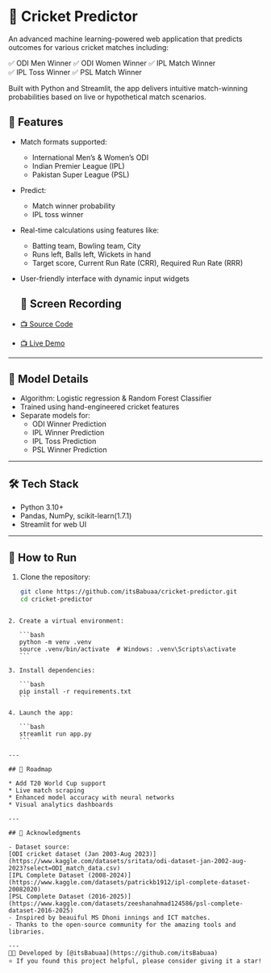 # 🏏 Cricket Predictor

An advanced machine learning-powered web application that predicts outcomes for various cricket matches including:

✅ ODI Men Winner
✅ ODI Women Winner
✅ IPL Match Winner  
✅ IPL Toss Winner
✅ PSL Match Winner  

Built with Python and Streamlit, the app delivers intuitive match-winning probabilities based on live or hypothetical match scenarios.

## 🚀 Features

- Match formats supported:
  - International Men’s & Women’s ODI
  - Indian Premier League (IPL)
  - Pakistan Super League (PSL)
- Predict:
  - Match winner probability
  - IPL toss winner
- Real-time calculations using features like:
  - Batting team, Bowling team, City
  - Runs left, Balls left, Wickets in hand
  - Target score, Current Run Rate (CRR), Required Run Rate (RRR)
- User-friendly interface with dynamic input widgets


  ## 🎥 Screen Recording

- [📺 Source Code](https://youtu.be/DNCX2eMaeeU)
 
- [📺 Live Demo](https://youtu.be/h7CiaXpHkFI)

---

## 🧠 Model Details

- Algorithm: Logistic regression & Random Forest Classifier
- Trained using hand-engineered cricket features
- Separate models for:
  - ODI Winner Prediction
  - IPL Winner Prediction
  - IPL Toss Prediction
  - PSL Winner Prediction

---

## 🛠️ Tech Stack

- Python 3.10+
- Pandas, NumPy, scikit-learn(1.7.1)
- Streamlit for web UI

---

## 🔧 How to Run

1. Clone the repository:
   ```bash
   git clone https://github.com/itsBabuaa/cricket-predictor.git
   cd cricket-predictor
````

2. Create a virtual environment:

   ```bash
   python -m venv .venv
   source .venv/bin/activate  # Windows: .venv\Scripts\activate
   ```

3. Install dependencies:

   ```bash
   pip install -r requirements.txt
   ```

4. Launch the app:

   ```bash
   streamlit run app.py
   ```

---

## 🚧 Roadmap

* Add T20 World Cup support
* Live match scraping
* Enhanced model accuracy with neural networks
* Visual analytics dashboards

---

## 🙏 Acknowledgments

- Dataset source:
[ODI cricket dataset (Jan 2003-Aug 2023)](https://www.kaggle.com/datasets/sritata/odi-dataset-jan-2002-aug-2023?select=ODI_match_data.csv)
[IPL Complete Dataset (2008-2024)](https://www.kaggle.com/datasets/patrickb1912/ipl-complete-dataset-20082020)
[PSL Complete Dataset (2016-2025)](https://www.kaggle.com/datasets/zeeshanahmad124586/psl-complete-dataset-2016-2025)
- Inspired by beauiful MS Dhoni innings and ICT matches.
- Thanks to the open-source community for the amazing tools and libraries.

---
👨‍💻 Developed by [@itsBabuaa](https://github.com/itsBabuaa)
⭐ If you found this project helpful, please consider giving it a star!


